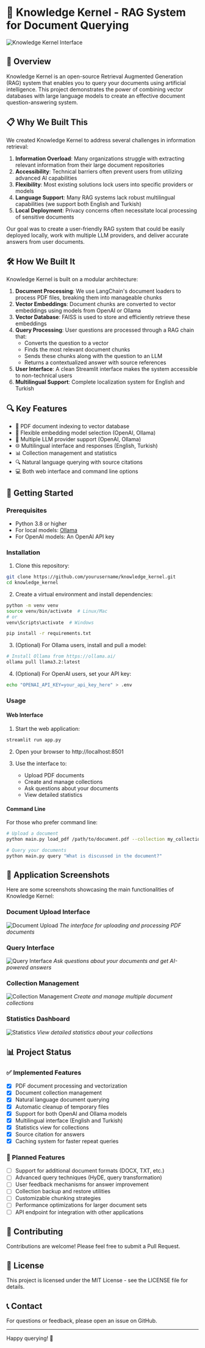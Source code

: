 # 🧠 Knowledge Kernel - RAG System for Document Querying

![Knowledge Kernel Interface](./docs/images/arayuz.png)

## 🌟 Overview

Knowledge Kernel is an open-source Retrieval Augmented Generation (RAG) system that enables you to query your documents using artificial intelligence. This project demonstrates the power of combining vector databases with large language models to create an effective document question-answering system.

## 📋 Why We Built This

We created Knowledge Kernel to address several challenges in information retrieval:

1. **Information Overload**: Many organizations struggle with extracting relevant information from their large document repositories
2. **Accessibility**: Technical barriers often prevent users from utilizing advanced AI capabilities
3. **Flexibility**: Most existing solutions lock users into specific providers or models
4. **Language Support**: Many RAG systems lack robust multilingual capabilities (we support both English and Turkish)
5. **Local Deployment**: Privacy concerns often necessitate local processing of sensitive documents

Our goal was to create a user-friendly RAG system that could be easily deployed locally, work with multiple LLM providers, and deliver accurate answers from user documents.

## 🛠️ How We Built It

Knowledge Kernel is built on a modular architecture:

1. **Document Processing**: We use LangChain's document loaders to process PDF files, breaking them into manageable chunks
2. **Vector Embeddings**: Document chunks are converted to vector embeddings using models from OpenAI or Ollama
3. **Vector Database**: FAISS is used to store and efficiently retrieve these embeddings
4. **Query Processing**: User questions are processed through a RAG chain that:
   - Converts the question to a vector
   - Finds the most relevant document chunks
   - Sends these chunks along with the question to an LLM
   - Returns a contextualized answer with source references
5. **User Interface**: A clean Streamlit interface makes the system accessible to non-technical users
6. **Multilingual Support**: Complete localization system for English and Turkish

## 🔍 Key Features

- 📄 PDF document indexing to vector database
- 🔄 Flexible embedding model selection (OpenAI, Ollama)
- 🤖 Multiple LLM provider support (OpenAI, Ollama)
- 🌐 Multilingual interface and responses (English, Turkish)
- 📊 Collection management and statistics
- 🔍 Natural language querying with source citations
- 💻 Both web interface and command line options

## 🚀 Getting Started

### Prerequisites

- Python 3.8 or higher
- For local models: [Ollama](https://ollama.ai/)
- For OpenAI models: An OpenAI API key

### Installation

1. Clone this repository:
```bash
git clone https://github.com/yourusername/knowledge_kernel.git
cd knowledge_kernel
```

2. Create a virtual environment and install dependencies:
```bash
python -m venv venv
source venv/bin/activate  # Linux/Mac
# or
venv\Scripts\activate  # Windows

pip install -r requirements.txt
```

3. (Optional) For Ollama users, install and pull a model:
```bash
# Install Ollama from https://ollama.ai/
ollama pull llama3.2:latest
```

4. (Optional) For OpenAI users, set your API key:
```bash
echo "OPENAI_API_KEY=your_api_key_here" > .env
```

### Usage

#### Web Interface

1. Start the web application:
```bash
streamlit run app.py
```

2. Open your browser to http://localhost:8501

3. Use the interface to:
   - Upload PDF documents
   - Create and manage collections
   - Ask questions about your documents
   - View detailed statistics

#### Command Line

For those who prefer command line:

```bash
# Upload a document
python main.py load_pdf /path/to/document.pdf --collection my_collection

# Query your documents
python main.py query "What is discussed in the document?"
```

## 📸 Application Screenshots

Here are some screenshots showcasing the main functionalities of Knowledge Kernel:

### Document Upload Interface
![Document Upload](./docs/images/upload_interface.png)
*The interface for uploading and processing PDF documents*

### Query Interface
![Query Interface](./docs/images/query_interface.png)
*Ask questions about your documents and get AI-powered answers*

### Collection Management
![Collection Management](./docs/images/collections.png)
*Create and manage multiple document collections*

### Statistics Dashboard
![Statistics](./docs/images/statistics.png)
*View detailed statistics about your collections*

## 📊 Project Status

### ✅ Implemented Features
- [x] PDF document processing and vectorization
- [x] Document collection management
- [x] Natural language document querying
- [x] Automatic cleanup of temporary files
- [x] Support for both OpenAI and Ollama models
- [x] Multilingual interface (English and Turkish)
- [x] Statistics view for collections
- [x] Source citation for answers
- [x] Caching system for faster repeat queries

### 📝 Planned Features
- [ ] Support for additional document formats (DOCX, TXT, etc.)
- [ ] Advanced query techniques (HyDE, query transformation)
- [ ] User feedback mechanisms for answer improvement
- [ ] Collection backup and restore utilities
- [ ] Customizable chunking strategies
- [ ] Performance optimizations for larger document sets
- [ ] API endpoint for integration with other applications

## 🤝 Contributing

Contributions are welcome! Please feel free to submit a Pull Request.

## 📜 License

This project is licensed under the MIT License - see the LICENSE file for details.

## 📞 Contact

For questions or feedback, please open an issue on GitHub.

---

Happy querying! 🚀 